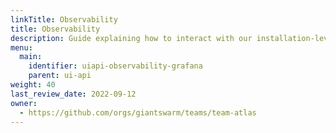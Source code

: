 ```yaml
---
linkTitle: Observability
title: Observability
description: Guide explaining how to interact with our installation-level Grafana (accessing the metrics, creating custom dashboards).
menu:
  main:
    identifier: uiapi-observability-grafana
    parent: ui-api
weight: 40
last_review_date: 2022-09-12
owner:
  - https://github.com/orgs/giantswarm/teams/team-atlas
---
```

